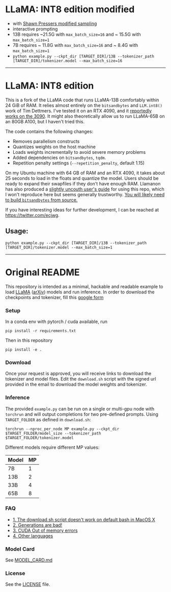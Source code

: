 # LLaMA: INT8 edition modified

- with [Shawn Pressers modified sampling](https://github.com/shawwn/llama-dl/issues/1#issuecomment-1458870564)
- interactive prompting
- 13B requires ~21.5G with `max_batch_size=16` and ~ 15.5G with `max_batch_size=1`
- 7B requires ~ 11.8G with `max_batch_size=16` and ~ 8.4G with `max_batch_size=1`
- `python example.py --ckpt_dir [TARGET_DIR]/13B --tokenizer_path [TARGET_DIR]/tokenizer.model --max_batch_size=16`

---

# LLaMA: INT8 edition

This is a fork of the LLaMA code that runs LLaMA-13B
comfortably within 24 GiB of RAM.
It relies almost entirely on the `bitsandbytes` and `LLM.int8()` work of Tim Dettmers.
I've tested it on an RTX 4090, and it [reportedly works on the 3090](https://github.com/facebookresearch/llama/issues/79#issuecomment-1454687232). It might also theoretically allow us to run LLaMA-65B on an 80GB A100, but I haven't tried this.

The code contains the following changes:

- Removes parallelism constructs
- Quantizes weights on the host machine
- Loads weights incrementally to avoid severe memory problems
- Added dependencies on `bitsandbytes`, `tqdm`.
- Repetition penalty settings (`--repetition_penalty`, default 1.15)

On my Ubuntu machine with 64 GB of RAM and an RTX 4090, it takes about 25 seconds to load in the floats and quantize the model.
Users should be ready to expand their swapfiles if they don't have enough RAM.
Llamanon has also produced a [slightly uncouth user's guide](https://rentry.org/llama-tard) for using this repo, which I won't reproduce here but seems generally trustworthy.
[You will likely need to build `bitsandbytes` from source.](https://github.com/TimDettmers/bitsandbytes/blob/main/compile_from_source.md)

If you have interesting ideas for further development, I can be reached at https://twitter.com/ecjwg.

## Usage:

`python example.py --ckpt_dir [TARGET_DIR]/13B --tokenizer_path [TARGET_DIR]/tokenizer.model --max_batch_size=1`

---

# Original README

This repository is intended as a minimal, hackable and readable example to load [LLaMA](https://ai.facebook.com/blog/large-language-model-llama-meta-ai/) ([arXiv](https://arxiv.org/abs/2302.13971v1)) models and run inference.
In order to download the checkpoints and tokenizer, fill this [google form](https://forms.gle/jk851eBVbX1m5TAv5)

### Setup

In a conda env with pytorch / cuda available, run

```
pip install -r requirements.txt
```

Then in this repository

```
pip install -e .
```

### Download

Once your request is approved, you will receive links to download the tokenizer and model files.
Edit the `download.sh` script with the signed url provided in the email to download the model weights and tokenizer.

### Inference

The provided `example.py` can be run on a single or multi-gpu node with `torchrun` and will output completions for two pre-defined prompts. Using `TARGET_FOLDER` as defined in `download.sh`:

```
torchrun --nproc_per_node MP example.py --ckpt_dir $TARGET_FOLDER/model_size --tokenizer_path $TARGET_FOLDER/tokenizer.model
```

Different models require different MP values:

| Model | MP  |
| ----- | --- |
| 7B    | 1   |
| 13B   | 2   |
| 33B   | 4   |
| 65B   | 8   |

### FAQ

- [1. The download.sh script doesn't work on default bash in MacOS X](FAQ.md#1)
- [2. Generations are bad!](FAQ.md#2)
- [3. CUDA Out of memory errors](FAQ.md#3)
- [4. Other languages](FAQ.md#4)

### Model Card

See [MODEL_CARD.md](MODEL_CARD.md)

### License

See the [LICENSE](LICENSE) file.
